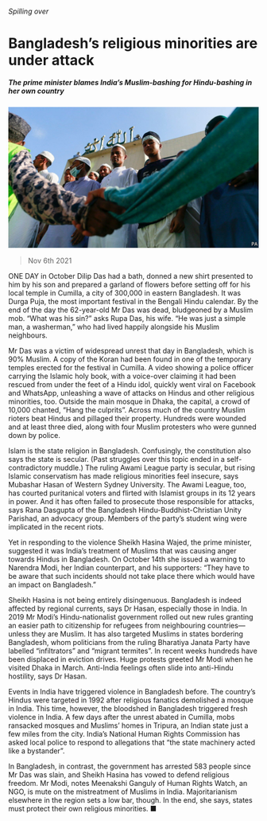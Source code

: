 ###### Spilling over

# Bangladesh’s religious minorities are under attack 

##### The prime minister blames India’s Muslim-bashing for Hindu-bashing in her own country 

![image](images/20211106_asp501.jpg) 

> Nov 6th 2021 

ONE DAY in October Dilip Das had a bath, donned a new shirt presented to him by his son and prepared a garland of flowers before setting off for his local temple in Cumilla, a city of 300,000 in eastern Bangladesh. It was Durga Puja, the most important festival in the Bengali Hindu calendar. By the end of the day the 62-year-old Mr Das was dead, bludgeoned by a Muslim mob. “What was his sin?” asks Rupa Das, his wife. “He was just a simple man, a washerman,” who had lived happily alongside his Muslim neighbours.

Mr Das was a victim of widespread unrest that day in Bangladesh, which is 90% Muslim. A copy of the Koran had been found in one of the temporary temples erected for the festival in Cumilla. A video showing a police officer carrying the Islamic holy book, with a voice-over claiming it had been rescued from under the feet of a Hindu idol, quickly went viral on Facebook and WhatsApp, unleashing a wave of attacks on Hindus and other religious minorities, too. Outside the main mosque in Dhaka, the capital, a crowd of 10,000 chanted, “Hang the culprits”. Across much of the country Muslim rioters beat Hindus and pillaged their property. Hundreds were wounded and at least three died, along with four Muslim protesters who were gunned down by police.


Islam is the state religion in Bangladesh. Confusingly, the constitution also says the state is secular. (Past struggles over this topic ended in a self-contradictory muddle.) The ruling Awami League party is secular, but rising Islamic conservatism has made religious minorities feel insecure, says Mubashar Hasan of Western Sydney University. The Awami League, too, has courted puritanical voters and flirted with Islamist groups in its 12 years in power. And it has often failed to prosecute those responsible for attacks, says Rana Dasgupta of the Bangladesh Hindu-Buddhist-Christian Unity Parishad, an advocacy group. Members of the party’s student wing were implicated in the recent riots.

Yet in responding to the violence Sheikh Hasina Wajed, the prime minister, suggested it was India’s treatment of Muslims that was causing anger towards Hindus in Bangladesh. On October 14th she issued a warning to Narendra Modi, her Indian counterpart, and his supporters: “They have to be aware that such incidents should not take place there which would have an impact on Bangladesh.”

Sheikh Hasina is not being entirely disingenuous. Bangladesh is indeed affected by regional currents, says Dr Hasan, especially those in India. In 2019 Mr Modi’s Hindu-nationalist government rolled out new rules granting an easier path to citizenship for refugees from neighbouring countries—unless they are Muslim. It has also targeted Muslims in states bordering Bangladesh, whom politicians from the ruling Bharatiya Janata Party have labelled “infiltrators” and “migrant termites”. In recent weeks hundreds have been displaced in eviction drives. Huge protests greeted Mr Modi when he visited Dhaka in March. Anti-India feelings often slide into anti-Hindu hostility, says Dr Hasan.

Events in India have triggered violence in Bangladesh before. The country’s Hindus were targeted in 1992 after religious fanatics demolished a mosque in India. This time, however, the bloodshed in Bangladesh triggered fresh violence in India. A few days after the unrest abated in Cumilla, mobs ransacked mosques and Muslims’ homes in Tripura, an Indian state just a few miles from the city. India’s National Human Rights Commission has asked local police to respond to allegations that “the state machinery acted like a bystander”.

In Bangladesh, in contrast, the government has arrested 583 people since Mr Das was slain, and Sheikh Hasina has vowed to defend religious freedom. Mr Modi, notes Meenakshi Ganguly of Human Rights Watch, an NGO, is mute on the mistreatment of Muslims in India. Majoritarianism elsewhere in the region sets a low bar, though. In the end, she says, states must protect their own religious minorities. ■

